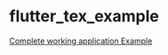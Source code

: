 # flutter_tex_example

[Complete working application Example](https://github.com/shahxadakram/flutter_tex/tree/master/example)
